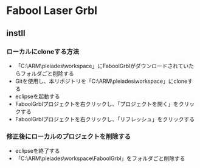 # Fabool Laser Grbl

## instll
### ローカルにcloneする方法
* 「C:\ARM\pleiades\workspace」にFaboolGrblがダウンロードされていたらフォルダごと削除する
* Gitを使用し、本リポジトリを「C:\ARM\pleiades\workspace」にcloneする
* eclipseを起動する
* FaboolGrblプロジェクトを右クリックし、「プロジェクトを開く」をクリックする
* FaboolGrblプロジェクトを右クリックし、「リフレッシュ」をクリックする

### 修正後にローカルのプロジェクトを削除する
* eclipseを終了する
* 「C:\ARM\pleiades\workspace\FaboolGrbl」をフォルダごと削除する
